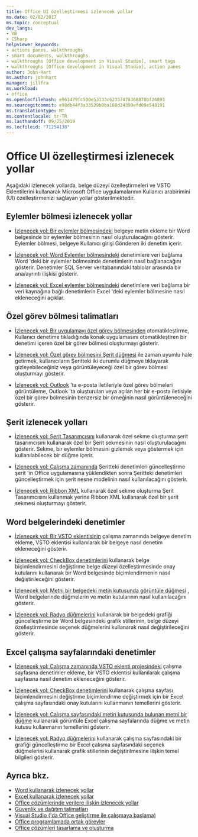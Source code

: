 ```yaml
---
title: Office UI özelleştirmesi izlenecek yollar
ms.date: 02/02/2017
ms.topic: conceptual
dev_langs:
- VB
- CSharp
helpviewer_keywords:
- actions panes, walkthroughs
- smart documents, walkthroughs
- walkthroughs [Office development in Visual Studio], smart tags
- walkthroughs [Office development in Visual Studio], action panes
author: John-Hart
ms.author: johnhart
manager: jillfra
ms.workload:
- office
ms.openlocfilehash: e961479fc500e53133c62337478368878bf26893
ms.sourcegitcommit: e98db44f3a33529b0ba188d24390efd09e548191
ms.translationtype: MT
ms.contentlocale: tr-TR
ms.lasthandoff: 09/25/2019
ms.locfileid: "71254138"
---
```

# <a name="office-ui-customization-walkthroughs"></a>Office UI özelleştirmesi izlenecek yollar
  Aşağıdaki izlenecek yollarda, belge düzeyi özelleştirmeleri ve VSTO Eklentilerini kullanarak Microsoft Office uygulamalarının Kullanıcı arabirimini (UI) özelleştirmenizi sağlayan yollar gösterilmektedir.

## <a name="actions-pane-walkthroughs"></a>Eylemler bölmesi izlenecek yollar
- [İzlenecek yol: Bir eylemler bölmesindeki](../vsto/walkthrough-inserting-text-into-a-document-from-an-actions-pane.md) belgeye metin ekleme bir Word belgesinde bir eylemler bölmesinin nasıl oluşturulacağını gösterir. Eylemler bölmesi, belgeye Kullanıcı girişi Gönderen iki denetim içerir.

- [İzlenecek yol: Word Eylemler bölmesindeki](../vsto/walkthrough-binding-data-to-controls-on-a-word-actions-pane.md) denetimlere veri bağlama Word 'deki bir eylemler bölmesinde denetimlerin nasıl bağlanacağını gösterir. Denetimler SQL Server veritabanındaki tablolar arasında bir ana/ayrıntı ilişkisi gösterir.

- [İzlenecek yol: Excel eylemler bölmesindeki](../vsto/walkthrough-binding-data-to-controls-on-an-excel-actions-pane.md) denetimlere veri bağlama bir veri kaynağına bağlı denetimlerin Excel 'deki eylemler bölmesine nasıl ekleneceğini açıklar.

## <a name="custom-task-pane-walkthroughs"></a>Özel görev bölmesi talimatları
- [İzlenecek yol: Bir uygulamayı özel görev bölmesinden](../vsto/walkthrough-automating-an-application-from-a-custom-task-pane.md) otomatikleştirme, Kullanıcı denetime tıkladığında konak uygulamasını otomatikleştiren bir denetimi içeren özel bir görev bölmesi oluşturmayı gösterir.

- [İzlenecek yol: Özel görev bölmesini Şerit düğmesi](../vsto/walkthrough-synchronizing-a-custom-task-pane-with-a-ribbon-button.md) ile zaman uyumlu hale getirmek, kullanıcıların Şeritteki iki durumlu düğmeye tıklayarak gizleyebileceğiniz veya görüntüleyeceği özel bir görev bölmesi oluşturmayı gösterir.

- [İzlenecek yol: Outlook](../vsto/walkthrough-displaying-custom-task-panes-with-e-mail-messages-in-outlook.md) 'ta e-posta iletileriyle özel görev bölmeleri görüntüleme, Outlook 'ta oluşturulan veya açılan her bir e-posta iletisiyle özel bir görev bölmesinin benzersiz bir örneğinin nasıl görüntüleneceğini gösterir.

## <a name="ribbon-walkthroughs"></a>Şerit izlenecek yolları
- [İzlenecek yol: Şerit Tasarımcısını](../vsto/walkthrough-creating-a-custom-tab-by-using-the-ribbon-designer.md) kullanarak özel sekme oluşturma şerit tasarımcısını kullanarak özel bir Şerit sekmesinin nasıl oluşturulacağını gösterir. Sekme, bir eylemler bölmesini gizlemek veya göstermek için kullanılabilecek bir düğme içerir.

- [İzlenecek yol: Çalışma zamanında](../vsto/walkthrough-updating-the-controls-on-a-ribbon-at-run-time.md) Şeritteki denetimleri güncelleştirme şerit 'in Office uygulamasına yüklendikten sonra Şeritteki denetimleri güncelleştirmek için şerit nesne modelinin nasıl kullanılacağını gösterir.

- [İzlenecek yol: Ribbon XML](../vsto/walkthrough-creating-a-custom-tab-by-using-ribbon-xml.md) kullanarak özel sekme oluşturma Şerit Tasarımcısını kullanmak yerine Ribbon XML kullanarak özel bir şerit sekmesi oluşturmayı gösterir.

## <a name="controls-on-word-documents"></a>Word belgelerindeki denetimler
- [İzlenecek yol: Bir VSTO eklentisinin](../vsto/walkthrough-adding-controls-to-a-document-at-run-time-in-a-vsto-add-in.md) çalışma zamanında belgeye denetim ekleme, VSTO eklentisi kullanılarak bir belgeye nasıl denetim ekleneceğini gösterir.

- [İzlenecek yol: CheckBox denetimlerini](../vsto/walkthrough-changing-document-formatting-using-checkbox-controls.md) kullanarak belge biçimlendirmesini değiştirme belge düzeyi özelleştirmesinde onay kutularını kullanarak bir Word belgesinde biçimlendirmenin nasıl değiştirileceğini gösterir.

- [İzlenecek yol: Metni bir belgedeki metin kutusunda görüntüle düğmesi](../vsto/walkthrough-displaying-text-in-a-text-box-in-a-document-using-a-button.md) , Word belgelerinde düğmelerin ve metin kutularının nasıl kullanılacağını gösterir.

- [İzlenecek yol: Radyo düğmelerini](../vsto/walkthrough-updating-a-chart-in-a-document-using-radio-buttons.md) kullanarak bir belgedeki grafiği güncelleştirme bir Word belgesindeki grafik stillerinin, belge düzeyi özelleştirmesinde seçenek düğmelerini kullanarak nasıl değiştirileceğini gösterir.

## <a name="controls-on-excel-worksheets"></a>Excel çalışma sayfalarındaki denetimler
- [İzlenecek yol: Çalışma zamanında VSTO eklenti projesindeki](../vsto/walkthrough-adding-controls-to-a-worksheet-at-run-time-in-vsto-add-in-project.md) çalışma sayfasına denetimler ekleme, bir VSTO eklentisi kullanılarak çalışma sayfasına nasıl denetim ekleneceğini gösterir.

- [İzlenecek yol: CheckBox denetimlerini](../vsto/walkthrough-changing-worksheet-formatting-using-checkbox-controls.md) kullanarak çalışma sayfası biçimlendirmesini değiştirme biçimlendirme değiştirmek için bir Excel çalışma sayfasındaki onay kutularını kullanmanın temellerini gösterir.

- [İzlenecek yol: Çalışma sayfasındaki metin kutusunda bulunan metni bir düğme](../vsto/walkthrough-displaying-text-in-a-text-box-in-a-worksheet-using-a-button.md) kullanarak görüntüle Excel çalışma sayfalarında düğme ve metin kutusu kullanmanın temellerini gösterir.

- [İzlenecek yol: Radyo düğmelerini](../vsto/walkthrough-updating-a-chart-in-a-worksheet-using-radio-buttons.md) kullanarak çalışma sayfasındaki bir grafiği güncelleştirme bir Excel çalışma sayfasındaki seçenek düğmelerini kullanarak grafik stillerinin değiştirilmesine ilişkin temel bilgileri gösterir.

## <a name="see-also"></a>Ayrıca bkz.
- [Word kullanarak izlenecek yollar](../vsto/walkthroughs-using-word.md)
- [Excel kullanarak izlenecek yollar](../vsto/walkthroughs-using-excel.md)
- [Office çözümlerinde verilere ilişkin izlenecek yollar](../vsto/data-in-office-solutions-walkthroughs.md)
- [Güvenlik ve dağıtım talimatları](../vsto/security-and-deployment-walkthroughs.md)
- [Visual Studio &#40;'da Office geliştirme ile çalışmaya başlama&#41;](../vsto/getting-started-office-development-in-visual-studio.md)
- [Office programlamada ortak görevler](../vsto/common-tasks-in-office-programming.md)
- [Office çözümleri tasarlama ve oluşturma](../vsto/designing-and-creating-office-solutions.md)
